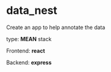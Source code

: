 # data_nest
Create an app to help annotate the data

type: <b>MEAN</b> stack

Frontend: <b>react</b>

Backend: <b>express</b>
